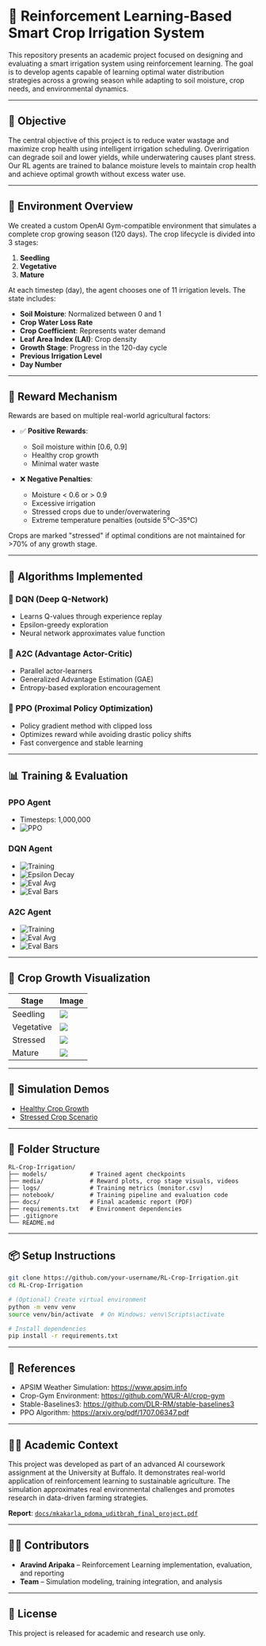 # 🌾 Reinforcement Learning-Based Smart Crop Irrigation System

This repository presents an academic project focused on designing and evaluating a smart irrigation system using reinforcement learning. The goal is to develop agents capable of learning optimal water distribution strategies across a growing season while adapting to soil moisture, crop needs, and environmental dynamics. 

---

## 🎯 Objective

The central objective of this project is to reduce water wastage and maximize crop health using intelligent irrigation scheduling. Overirrigation can degrade soil and lower yields, while underwatering causes plant stress. Our RL agents are trained to balance moisture levels to maintain crop health and achieve optimal growth without excess water use.

---

## 🌱 Environment Overview

We created a custom OpenAI Gym-compatible environment that simulates a complete crop growing season (120 days). The crop lifecycle is divided into 3 stages:

1. **Seedling**
2. **Vegetative**
3. **Mature**

At each timestep (day), the agent chooses one of 11 irrigation levels. The state includes:

- **Soil Moisture**: Normalized between 0 and 1
- **Crop Water Loss Rate**
- **Crop Coefficient**: Represents water demand
- **Leaf Area Index (LAI)**: Crop density
- **Growth Stage**: Progress in the 120-day cycle
- **Previous Irrigation Level**
- **Day Number**

---

## 🧠 Reward Mechanism

Rewards are based on multiple real-world agricultural factors:

- ✅ **Positive Rewards**:
  - Soil moisture within [0.6, 0.9]
  - Healthy crop growth
  - Minimal water waste

- ❌ **Negative Penalties**:
  - Moisture < 0.6 or > 0.9
  - Excessive irrigation
  - Stressed crops due to under/overwatering
  - Extreme temperature penalties (outside 5°C–35°C)

Crops are marked "stressed" if optimal conditions are not maintained for >70% of any growth stage.

---

## 🧪 Algorithms Implemented

### 🔹 DQN (Deep Q-Network)
- Learns Q-values through experience replay
- Epsilon-greedy exploration
- Neural network approximates value function

### 🔹 A2C (Advantage Actor-Critic)
- Parallel actor-learners
- Generalized Advantage Estimation (GAE)
- Entropy-based exploration encouragement

### 🔹 PPO (Proximal Policy Optimization)
- Policy gradient method with clipped loss
- Optimizes reward while avoiding drastic policy shifts
- Fast convergence and stable learning

---

## 📊 Training & Evaluation

### PPO Agent
- Timesteps: 1,000,000  
- ![PPO](media/ppo_sb3_1000000_rewards.png)

### DQN Agent
- ![Training](media/training_rewards.png)
- ![Epsilon Decay](media/epsilon_decay.png)
- ![Eval Avg](media/eval_average_reward.png)
- ![Eval Bars](media/eval_rewards_per_episode.png)

### A2C Agent
- ![Training](media/a2c_logs_1000000_rewards.png)
- ![Eval Avg](media/a2c_average_reward.png)
- ![Eval Bars](media/a2c_rewards_per_episode.png)

---

## 🌾 Crop Growth Visualization

| Stage      | Image                        |
|------------|------------------------------|
| Seedling   | ![](media/seedling.png)      |
| Vegetative | ![](media/vegetative.png)    |
| Stressed   | ![](media/stressed.png)      |
| Mature     | ![](media/mature.png)        |

---

## 🎥 Simulation Demos

- [Healthy Crop Growth](media/Crop_with_perfect_growth.mp4)
- [Stressed Crop Scenario](media/Crop_with_stressed_stage.mp4)

---

## 📁 Folder Structure

```
RL-Crop-Irrigation/
├── models/            # Trained agent checkpoints
├── media/             # Reward plots, crop stage visuals, videos
├── logs/              # Training metrics (monitor.csv)
├── notebook/          # Training pipeline and evaluation code
├── docs/              # Final academic report (PDF)
├── requirements.txt   # Environment dependencies
├── .gitignore
└── README.md
```

---

## 📦 Setup Instructions

```bash
git clone https://github.com/your-username/RL-Crop-Irrigation.git
cd RL-Crop-Irrigation

# (Optional) Create virtual environment
python -m venv venv
source venv/bin/activate  # On Windows: venv\Scripts\activate

# Install dependencies
pip install -r requirements.txt
```

---

## 📘 References

- APSIM Weather Simulation: https://www.apsim.info  
- Crop-Gym Environment: https://github.com/WUR-AI/crop-gym  
- Stable-Baselines3: https://github.com/DLR-RM/stable-baselines3  
- PPO Algorithm: https://arxiv.org/pdf/1707.06347.pdf

---

## 👨‍🏫 Academic Context

This project was developed as part of an advanced AI coursework assignment at the University at Buffalo. It demonstrates real-world application of reinforcement learning to sustainable agriculture. The simulation approximates real environmental challenges and promotes research in data-driven farming strategies.

**Report**: [`docs/mkakarla_pdoma_uditbrah_final_project.pdf`](docs/mkakarla_pdoma_uditbrah_final_project.pdf)

---

## 👨‍💻 Contributors

- **Aravind Aripaka** – Reinforcement Learning implementation, evaluation, and reporting  
- **Team** – Simulation modeling, training integration, and analysis

---

## 📄 License

This project is released for academic and research use only.
